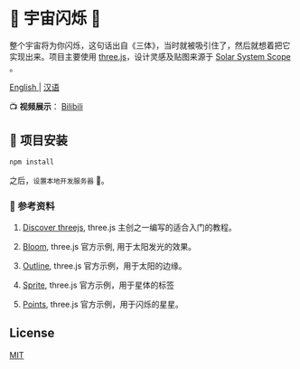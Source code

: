 # 🌠 宇宙闪烁 🌠 

整个宇宙将为你闪烁，这句话出自《三体》，当时就被吸引住了，然后就想着把它实现出来。项目主要使用 [three.js](https://github.com/mrdoob/three.js/)，设计灵感及贴图来源于 [Solar System Scope ](https://www.solarsystemscope.com/)。

[English ](/README.md) | [汉语 ](/README_ZH.md)


 📺 **视频展示**： [Bilibili]()


## 🔩 项目安装

```sh
npm install
```
之后，`设置本地开发服务器` 🚀。


### 📑 参考资料
1.  [Discover threejs](https://discoverthreejs.com/), three.js 主创之一编写的适合入门的教程。
2. [Bloom](https://threejs.org/examples/?q=bloom#webgl_postprocessing_unreal_bloom_selective), three.js 官方示例, 用于太阳发光的效果。

3. [Outline](https://threejs.org/examples/?q=outli#webgl_postprocessing_outline), three.js 官方示例，用于太阳的边缘。

4. [Sprite](https://threejs.org/examples/#webgl_raycaster_sprite), three.js 官方示例，用于星体的标签

5. [Points](https://threejs.org/examples/#webgl_custom_attributes_points), three.js 官方示例，用于闪烁的星星。

## License
[MIT](https://opensource.org/licenses/MIT)
